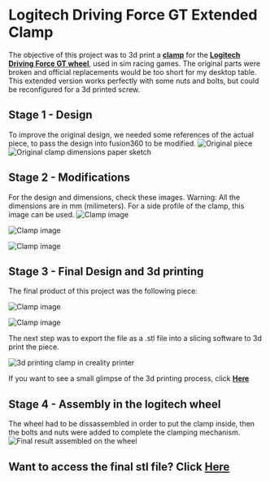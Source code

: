 # Logitech Driving Force GT Extended Clamp

The objective of this project was to 3d print a **[clamp](https://guide-images.cdn.ifixit.com/igi/bfFxNVxvsH2C5BKi.medium)** for the **[Logitech Driving Force GT wheel](https://en.wikipedia.org/wiki/Logitech_Driving_Force_GT)**, used in sim racing games. The original parts were broken and official replacements would be too short for my desktop table. This extended version works perfectly with some nuts and bolts, but could be reconfigured for a 3d printed screw.

## Stage 1 - Design

To improve the original design, we needed some references of the actual piece, to pass the design into fusion360 to be modified.
![Original piece](./old_clamp.jpeg)
![Original clamp dimensions paper sketch](./dimensions_sketch1.jpeg)

## Stage 2 - Modifications

For the design and dimensions, check these images. Warning: All the dimensions are in mm (milimeters).
For a side profile of the clamp, this image can be used.
![Clamp image](./dimensions1.png)

![Clamp image](./dimensions2.png)

![Clamp image](./dimensions3.png)

## Stage 3 - Final Design and 3d printing
The final product of this project was the following piece:

![Clamp image](./clamp_profile.png)

![Clamp image](./clamp_top.png)

The next step was to export the file as a .stl file into a slicing software to 3d print the piece.

![3d printing clamp in creality printer](./creality1.jpeg)

If you want to see a small glimpse of the 3d printing process, click **[Here](./creality.mp4)**

## Stage 4 - Assembly in the logitech wheel

The wheel had to be dissassembled in order to put the clamp inside, then the bolts and nuts were added to complete the clamping mechanism.
![Final result assembled on the wheel](./real.jpg)

## Want to access the final stl file? Click **[Here](./clamp.stl)**
